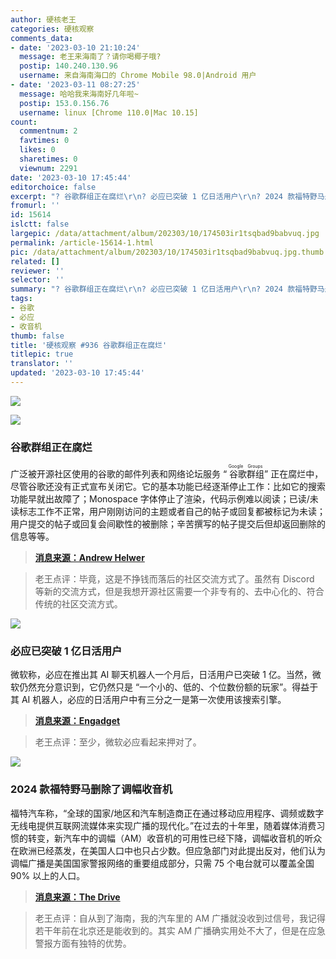 ```yaml
---
author: 硬核老王
categories: 硬核观察
comments_data:
- date: '2023-03-10 21:10:24'
  message: 老王来海南了？请你喝椰子哦?
  postip: 140.240.130.96
  username: 来自海南海口的 Chrome Mobile 98.0|Android 用户
- date: '2023-03-11 08:27:25'
  message: 哈哈我来海南好几年啦~
  postip: 153.0.156.76
  username: linux [Chrome 110.0|Mac 10.15]
count:
  commentnum: 2
  favtimes: 0
  likes: 0
  sharetimes: 0
  viewnum: 2291
date: '2023-03-10 17:45:44'
editorchoice: false
excerpt: "? 谷歌群组正在腐烂\r\n? 必应已突破 1 亿日活用户\r\n? 2024 款福特野马删除了调幅收音机\r\n» \r\n»"
fromurl: ''
id: 15614
islctt: false
largepic: /data/attachment/album/202303/10/174503ir1tsqbad9babvuq.jpg
permalink: /article-15614-1.html
pic: /data/attachment/album/202303/10/174503ir1tsqbad9babvuq.jpg.thumb.jpg
related: []
reviewer: ''
selector: ''
summary: "? 谷歌群组正在腐烂\r\n? 必应已突破 1 亿日活用户\r\n? 2024 款福特野马删除了调幅收音机\r\n» \r\n»"
tags:
- 谷歌
- 必应
- 收音机
thumb: false
title: '硬核观察 #936 谷歌群组正在腐烂'
titlepic: true
translator: ''
updated: '2023-03-10 17:45:44'
---
```


![](/data/attachment/album/202303/10/174503ir1tsqbad9babvuq.jpg)


![](/data/attachment/album/202303/10/174510llzp6s22lhh2m94p.jpg)


### 谷歌群组正在腐烂


广泛被开源社区使用的谷歌的邮件列表和网络论坛服务 “<ruby> 谷歌群组 <rt>  Google Groups </rt></ruby>” 正在腐烂中，尽管谷歌还没有正式宣布关闭它。它的基本功能已经逐渐停止工作：比如它的搜索功能早就出故障了；Monospace 字体停止了渲染，代码示例难以阅读；已读/未读标志工作不正常，用户刚刚访问的主题或者自己的帖子或回复都被标记为未读；用户提交的帖子或回复会间歇性的被删除；辛苦撰写的帖子提交后但却返回删除的信息等等。



> 
> **[消息来源：Andrew Helwer](https://ahelwer.ca/post/2023-03-08-google-groups/)**
> 
> 
> 



> 
> 老王点评：毕竟，这是不挣钱而落后的社区交流方式了。虽然有 Discord 等新的交流方式，但是我想开源社区需要一个非专有的、去中心化的、符合传统的社区交流方式。
> 
> 
> 


![](/data/attachment/album/202303/10/174519kd8rtatrbqraqlbc.jpg)


### 必应已突破 1 亿日活用户


微软称，必应在推出其 AI 聊天机器人一个月后，日活用户已突破 1 亿。当然，微软仍然充分意识到，它仍然只是 “一个小的、低的、个位数份额的玩家”。得益于其 AI 机器人，必应的日活用户中有三分之一是第一次使用该搜索引擎。



> 
> **[消息来源：Engadget](https://www.engadget.com/microsoft-bing-crossed-100-million-daily-active-users-080138371.html)**
> 
> 
> 



> 
> 老王点评：至少，微软必应看起来押对了。
> 
> 
> 


![](/data/attachment/album/202303/10/174529a0rv7c2on0noxnr2.jpg)


### 2024 款福特野马删除了调幅收音机


福特汽车称，“全球的国家/地区和汽车制造商正在通过移动应用程序、调频或数字无线电提供互联网流媒体来实现广播的现代化。”在过去的十年里，随着媒体消费习惯的转变，新汽车中的调幅（AM）收音机的可用性已经下降，调幅收音机的听众在欧洲已经蒸发，在美国人口中也只占少数。但应急部门对此提出反对，他们认为调幅广播是美国国家警报网络的重要组成部分，只需 75 个电台就可以覆盖全国 90% 以上的人口。



> 
> **[消息来源：The Drive](https://www.thedrive.com/news/2024-ford-mustang-drops-am-radio-from-infotainment)**
> 
> 
> 



> 
> 老王点评：自从到了海南，我的汽车里的 AM 广播就没收到过信号，我记得若干年前在北京还是能收到的。其实 AM 广播确实用处不大了，但是在应急警报方面有独特的优势。
> 
> 
>